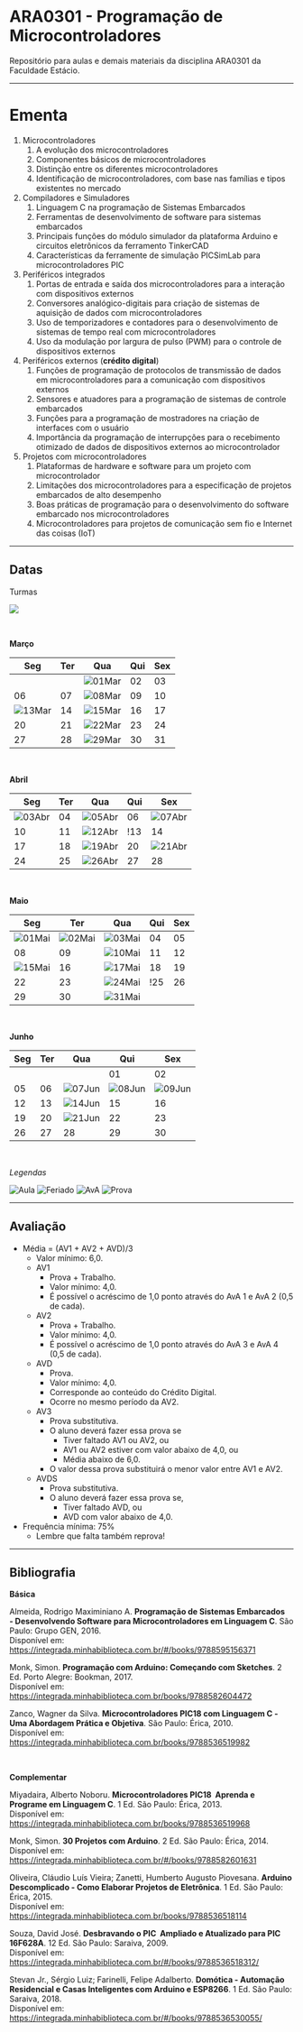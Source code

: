 # **ARA0301 - Programação de Microcontroladores**

Repositório para aulas e demais materiais da disciplina ARA0301 da Faculdade Estácio.

-----

# **Ementa**

1. Microcontroladores
   1. A evolução dos microcontroladores
   2. Componentes básicos de microcontroladores
   3. Distinção entre os diferentes microcontroladores
   4. Identificação de microcontroladores, com base nas famílias e tipos existentes no mercado
2. Compiladores e Simuladores
   1. Linguagem C na programação de Sistemas Embarcados
   2. Ferramentas de desenvolvimento de software para sistemas embarcados
   3. Principais funções do módulo simulador da plataforma Arduino e circuitos eletrônicos da ferramento TinkerCAD
   4. Características da ferramente de simulação PICSimLab para microcontroladores PIC
3. Periféricos integrados
   1. Portas de entrada e saída dos microcontroladores para a interação com dispositivos externos
   2. Conversores analógico-digitais para criação de sistemas de aquisição de dados com microcontroladores
   3. Uso de temporizadores e contadores para o desenvolvimento de sistemas de tempo real com microcontroladores
   4. Uso da modulação por largura de pulso (PWM) para o controle de dispositivos externos
4. Periféricos externos (**crédito digital**)
   1. Funções de programação de protocolos de transmissão de dados em microcontroladores para a comunicação com dispositivos externos
   2. Sensores e atuadores para a programação de sistemas de controle embarcados
   3. Funções para a programação de mostradores na criação de interfaces com o usuário
   4. Importância da programação de interrupções para o recebimento otimizado de dados de dispositivos externos ao microcontrolador
5. Projetos com microcontroladores
   1. Plataformas de hardware e software para um projeto com microcontrolador
   2. Limitações dos microcontroladores para a especificação de projetos embarcados de alto desempenho
   3. Boas práticas de programação para o desenvolvimento do software embarcado nos microcontroladores
   4. Microcontroladores para projetos de comunicação sem fio e Internet das coisas (IoT)

-----

## **Datas**

Turmas

![](https://img.shields.io/badge/Quarta-1002-lightgrey)

<br />

**Março**

| Seg | Ter | Qua | Qui | Sex |
|---|---|---|---|---|
|    |    | ![01Mar](https://placehold.co/25/limegreen/white?text=01) | 02 | 03 |
| 06 | 07 | ![08Mar](https://placehold.co/25/limegreen/white?text=08) | 09 | 10 |
| ![13Mar](https://placehold.co/25/orange/white?text=13) | 14 | ![15Mar](https://placehold.co/25/limegreen/white?text=15) | 16 | 17 |
| 20 | 21 | ![22Mar](https://placehold.co/25/limegreen/white?text=22) | 23 | 24 |
| 27 | 28 | ![29Mar](https://placehold.co/25/limegreen/white?text=29) | 30 | 31 |

<br />

**Abril**

| Seg | Ter | Qua | Qui | Sex |
|---|---|---|---|---|
| ![03Abr](https://placehold.co/25/orange/white?text=03) | 04 | ![05Abr](https://placehold.co/25/limegreen/white?text=05) | 06 | ![07Abr](https://placehold.co/25/cornflowerblue/white?text=07) |
| 10 | 11 | ![12Abr](https://placehold.co/25/limegreen/white?text=12) | !13 | 14 |
| 17 | 18 | ![19Abr](https://placehold.co/25/limegreen/white?text=19) | 20 | ![21Abr](https://placehold.co/25/cornflowerblue/white?text=21) |
| 24 | 25 | ![26Abr](https://placehold.co/25/red/white?text=26) | 27 | 28 |

<br />

**Maio**

| Seg | Ter | Qua | Qui | Sex |
|---|---|---|---|---|
| ![01Mai](https://placehold.co/25/cornflowerblue/white?text=01) | ![02Mai](https://placehold.co/25/orange/white?text=02) | ![03Mai](https://placehold.co/25/limegreen/white?text=03)  | 04 | 05 |
| 08 | 09 | ![10Mai](https://placehold.co/25/limegreen/white?text=10) | 11 | 12 | 
| ![15Mai](https://placehold.co/25/orange/white?text=15) | 16 | ![17Mai](https://placehold.co/25/limegreen/white?text=17) | 18 | 19 |
| 22 | 23 | ![24Mai](https://placehold.co/25/limegreen/white?text=24) | !25 | 26 |
| 29 | 30 | ![31Mai](https://placehold.co/25/limegreen/white?text=31) |    |    |

<br />

**Junho**

| Seg | Ter | Qua | Qui | Sex |
|---|---|---|---|---|
|    |    |    | 01 | 02 |
| 05 | 06 | ![07Jun](https://placehold.co/25/red/white?text=07) | ![08Jun](https://placehold.co/25/cornflowerblue/white?text=21) | ![09Jun](https://placehold.co/25/cornflowerblue/white?text=09) |
| 12 | 13 | ![14Jun](https://placehold.co/25/limegreen/white?text=14) | 15 | 16 |
| 19 | 20 | ![21Jun](https://placehold.co/25/red/white?text=21) | 22 | 23 |
| 26 | 27 | 28 | 29 | 30 |

<br />

*Legendas*

![Aula](https://img.shields.io/badge/-Aula-limegreen?style=for-the-badge)
![Feriado](https://img.shields.io/badge/-Feriado-cornflowerblue?style=for-the-badge)
![AvA](https://img.shields.io/badge/-Avaliando_o_Aprendizado-orange?style=for-the-badge)
![Prova](https://img.shields.io/badge/-Prova-red?style=for-the-badge)

-----

## **Avaliação**

* Média = (AV1 + AV2 + AVD)/3
  * Valor mínimo: 6,0.
  * AV1
    * Prova + Trabalho.
    * Valor mínimo: 4,0.
    * É possível o acréscimo de 1,0 ponto através do AvA 1 e AvA 2 (0,5 de cada).
  * AV2
    * Prova + Trabalho.
    * Valor mínimo: 4,0.
    * É possível o acréscimo de 1,0 ponto através do AvA 3 e AvA 4 (0,5 de cada).
  * AVD
    * Prova.
    * Valor mínimo: 4,0.
    * Corresponde ao conteúdo do Crédito Digital.
    * Ocorre no mesmo período da AV2.
  * AV3
    * Prova substitutiva.
    * O aluno deverá fazer essa prova se
      * Tiver faltado AV1 ou AV2, ou
      * AV1 ou AV2 estiver com valor abaixo de 4,0, ou
      * Média abaixo de 6,0.
    * O valor dessa prova substituirá o menor valor entre AV1 e AV2.
  * AVDS
    * Prova substitutiva.
    * O aluno deverá fazer essa prova se,
      * Tiver faltado AVD, ou
      * AVD com valor abaixo de 4,0.
* Frequência mínima: 75%
  * Lembre que falta também reprova!

-----

## **Bibliografia**

**Básica**

Almeida, Rodrigo Maximiniano A. **Programação de Sistemas Embarcados -­ Desenvolvendo Software para Microcontroladores em Linguagem C**. São Paulo: Grupo GEN, 2016. <br>
Disponível em: https://integrada.minhabiblioteca.com.br/#/books/9788595156371

Monk, Simon. **Programação com Arduino: Começando com Sketches**. 2 Ed. Porto Alegre: Bookman, 2017. <br>
Disponível em: https://integrada.minhabiblioteca.com.br/books/9788582604472

Zanco, Wagner da Silva. **Microcontroladores PIC18 com Linguagem C ­ Uma Abordagem Prática e Objetiva**. São Paulo: Érica, 2010. <br>
Disponível em: https://integrada.minhabiblioteca.com.br/books/9788536519982

<br />

**Complementar**

Miyadaira, Alberto Noboru. **Microcontroladores PIC18 ­ Aprenda e Programe em Linguagem C**. 1 Ed. São Paulo: Érica, 2013. <br>
Disponível em: https://integrada.minhabiblioteca.com.br/books/9788536519968

Monk, Simon. **30 Projetos com Arduino**. 2 Ed. São Paulo: Érica, 2014. <br>
Disponível em: https://integrada.minhabiblioteca.com.br/#/books/9788582601631

Oliveira, Cláudio Luís Vieira; Zanetti, Humberto Augusto Piovesana. **Arduino Descomplicado - Como Elaborar Projetos de Eletrônica**. 1 Ed. São Paulo: Érica, 2015. <br>
Disponível em: https://integrada.minhabiblioteca.com.br/books/9788536518114

Souza, David José. **Desbravando o PIC ­ Ampliado e Atualizado para PIC 16F628A**. 12 Ed. São Paulo: Saraiva, 2009. <br>
Disponível em: https://integrada.minhabiblioteca.com.br/#/books/9788536518312/

Stevan Jr., Sérgio Luiz; Farinelli, Felipe Adalberto. **Domótica ­- Automação Residencial e Casas Inteligentes com Arduino e ESP8266**. 1 Ed. São Paulo: Saraiva, 2018. <br>
Disponível em: https://integrada.minhabiblioteca.com.br/#/books/9788536530055/